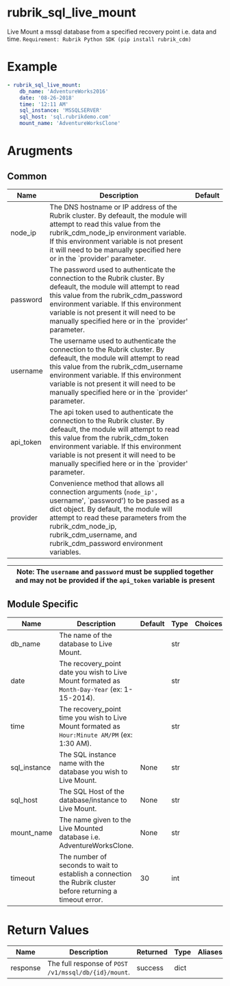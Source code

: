 # rubrik_sql_live_mount

Live Mount a mssql database from a specified recovery point i.e. data and time.
`Requirement: Rubrik Python SDK (pip install rubrik_cdm)`

# Example

```yaml
- rubrik_sql_live_mount:
    db_name: 'AdventureWorks2016'
    date: '08-26-2018'
    time: '12:11 AM'
    sql_instance: 'MSSQLSERVER'
    sql_host: 'sql.rubrikdemo.com'
    mount_name: 'AdventureWorksClone'
```

# Arugments

## Common

| Name      | Description                                                                                                                                                                                                                                                                                               | Default |
|-----------|-----------------------------------------------------------------------------------------------------------------------------------------------------------------------------------------------------------------------------------------------------------------------------------------------------------|---------|
| node_ip   | The DNS hostname or IP address of the Rubrik cluster. By defeault, the module will attempt to read this value from the rubrik_cdm_node_ip environment variable. If this environment variable is not present it will need to be manually specified here or in the `provider' parameter.                    |         |
| password  | The password used to authenticate the connection to the Rubrik cluster. By defeault, the module will attempt to read this value from the rubrik_cdm_password environment variable. If this environment variable is not present it will need to be manually specified here or in the `provider' parameter. |         |
| username  | The username used to authenticate the connection to the Rubrik cluster. By defeault, the module will attempt to read this value from the rubrik_cdm_username environment variable. If this environment variable is not present it will need to be manually specified here or in the `provider' parameter. |         |
| api_token | The api token used to authenticate the connection to the Rubrik cluster. By defeault, the module will attempt to read this value from the rubrik_cdm_token environment variable. If this environment variable is not present it will need to be manually specified here or in the `provider' parameter.   |         |
| provider  | Convenience method that allows all connection arguments (`node_ip', `username', `password') to be passed as a dict object. By default, the module will attempt to read these parameters from the rubrik_cdm_node_ip, rubrik_cdm_username, and rubrik_cdm_password environment variables.                  |         |

| Note: The `username` and `password` must be supplied together and may not be provided if the `api_token` variable is present|
| --- |

## Module Specific

| Name                   | Description                                                                                                                                                         | Default | Type | Choices | Mandatory | Aliases |
|------------------------|---------------------------------------------------------------------------------------------------------------------------------------------------------------------|---------|------|---------|-----------|---------|
| db_name                | The name of the database to Live Mount.                                                                                                                           |         | str  |         | true      |         |
| date                   | The recovery_point date you wish to Live Mount formated as `Month-Day-Year` (ex: 1-15-2014).   |       | str  |         |           |         |
| time                   | The recovery_point time you wish to Live Mount formated as `Hour:Minute AM/PM` (ex: 1:30 AM). |       | str  |         |           |         |
| sql_instance           | The SQL instance name with the database you wish to Live Mount.                               | None | str  |         |           |         |
| sql_host               | The SQL Host of the database/instance to Live Mount.  | None   | str |         |           |         |
| mount_name             | The name given to the Live Mounted database i.e. AdventureWorksClone.  | None    | str |         |           |         |
| timeout                | The number of seconds to wait to establish a connection the Rubrik cluster before returning a timeout error. | 30      | int  |         |           |         |

# Return Values

| Name     | Description                                                                | Returned | Type | Aliases |
|----------|----------------------------------------------------------------------------|----------|------|---------|
| response | The full response of `POST /v1/mssql/db/{id}/mount`.                       | success  | dict |         |

